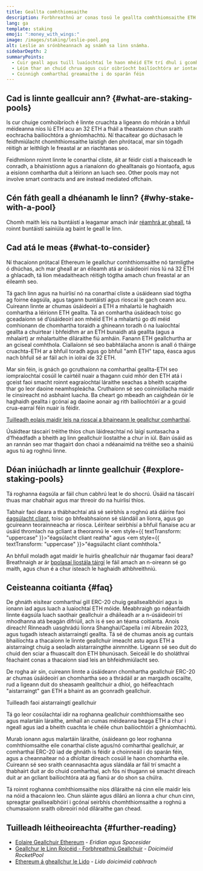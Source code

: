 ```yaml
---
title: Geallta comhthiomsaithe
description: Forbhreathnú ar conas tosú le geallta comhthiomsaithe ETH
lang: ga
template: staking
emoji: ":money_with_wings:"
image: /images/staking/leslie-pool.png
alt: Leslie an srónbheannach ag snámh sa linn snámha.
sidebarDepth: 2
summaryPoints:
  - Cuir geall agus tuill luaíochtaí le haon mhéid ETH trí dhul i gcomhar le daoine eile
  - Léim thar an chuid chrua agus cuir oibríocht bailíochtóra ar iontaoibh chuig tríú páirtí
  - Coinnigh comharthaí greamaithe i do sparán féin
---
```


## Cad is linnte geallcuir ann? {#what-are-staking-pools}

Is cur chuige comhoibríoch é linnte cruachta a ligeann do mhórán a bhfuil méideanna níos lú ETH acu an 32 ETH a fháil a theastaíonn chun sraith eochracha bailíochtóra a ghníomhachtú. Ní thacaítear go dúchasach le feidhmiúlacht chomhthiomsaithe laistigh den phrótacal, mar sin tógadh réitigh ar leithligh le freastal ar an riachtanas seo.

Feidhmíonn roinnt linnte le conarthaí cliste, áit ar féidir cistí a thaisceadh le conradh, a bhainistíonn agus a rianaíonn do ghealltanais go hiontaofa, agus a eisíonn comhartha duit a léiríonn an luach seo. Other pools may not involve smart contracts and are instead mediated offchain.

## Cén fáth geall a dhéanamh le linn? {#why-stake-with-a-pool}

Chomh maith leis na buntáistí a leagamar amach inár [réamhrá ar gheall](/staking/), tá roinnt buntáistí sainiúla ag baint le geall le linn.

<CardGrid>
  <Card title="Bacainn íseal ar iontráil" emoji="🐟" description="Not a whale? No problem. Most staking pools let you stake virtually any amount of ETH by joining forces with other stakers, unlike staking solo which requires 32 ETH." />
  <Card title="Geallchur inniu" emoji=":stopwatch:" description="Staking with a pool is as easy as a token swap. No need to worry about hardware setup and node maintenance. Pools allow you to deposit your ETH which enables node operators to run validators. Rewards are then distributed to contributors minus a fee for node operations." />
  <Card title="Comharthaí geallchuir" emoji=":droplet:" description="Many staking pools provide a token that represents a claim on your staked ETH and the rewards it generates. This allows you to make use of your staked ETH, e.g. as collateral in DeFi applications." />
</CardGrid>

<StakingComparison page="pools" />

## Cad atá le meas {#what-to-consider}

Ní thacaíonn prótacal Ethereum le geallchur comhthiomsaithe nó tarmligthe ó dhúchas, ach mar gheall ar an éileamh atá ar úsáideoirí níos lú ná 32 ETH a ghlacadh, tá líon méadaitheach réitigh tógtha amach chun freastal ar an éileamh seo.

Tá gach linn agus na huirlisí nó na conarthaí cliste a úsáideann siad tógtha ag foirne éagsúla, agus tagann buntáistí agus rioscaí le gach ceann acu. Cuireann linnte ar chumas úsáideoirí a ETH a mhalartú le haghaidh comhartha a léiríonn ETH geallta. Tá an comhartha úsáideach toisc go gceadaíonn sé d’úsáideoirí aon mhéid ETH a mhalartú go dtí méid comhionann de chomhartha toraidh a ghineann toradh ó na luaíochtaí geallta a chuirtear i bhfeidhm ar an ETH bunaidh atá geallta (agus a mhalairt) ar mhalartuithe díláraithe fiú amháin. Fanann ETH geallchurtha ar an gciseal comhthola. Ciallaíonn sé seo babhtálacha anonn is anall ó tháirge cruachta-ETH ar a bhfuil toradh agus go bhfuil "amh ETH" tapa, éasca agus nach bhfuil sé ar fáil ach in iolraí de 32 ETH.

Mar sin féin, is gnách go gcruthaíonn na comharthaí geallta-ETH seo iompraíochtaí cosúil le cairtéil nuair a thagann cuid mhór den ETH atá i gceist faoi smacht roinnt eagraíochtaí láraithe seachas a bheith scaipthe thar go leor daoine neamhspleácha. Cruthaíonn sé seo coinníollacha maidir le cinsireacht nó asbhaint luacha. Ba cheart go mbeadh an caighdeán óir le haghaidh geallta i gcónaí ag daoine aonair ag rith bailíochtóirí ar a gcuid crua-earraí féin nuair is féidir.

[Tuilleadh eolais maidir leis na rioscaí a bhaineann le geallchur comharthaí](https://notes.ethereum.org/@djrtwo/risks-of-lsd).

Úsáidtear táscairí tréithe thíos chun láidreachtaí nó laigí suntasacha a d’fhéadfadh a bheith ag linn geallchuir liostaithe a chur in iúl. Bain úsáid as an rannán seo mar thagairt don chaoi a ndéanaimid na tréithe seo a shainiú agus tú ag roghnú linne.

<StakingConsiderations page="pools" />

## Déan iniúchadh ar linnte geallchuir {#explore-staking-pools}

Tá roghanna éagsúla ar fáil chun cabhrú leat le do shocrú. Úsáid na táscairí thuas mar chabhair agus mar threoir do na huirlisí thíos.

<ProductDisclaimer />

<StakingProductsCardGrid category="pools" />

Tabhair faoi deara a thábhachtaí atá sé seirbhís a roghnú atá dáiríre faoi [éagsúlacht cliant](/developers/docs/nodes-and-clients/client-diversity/), toisc go bhfeabhsaíonn sé slándáil an líonra, agus go gcuireann teorainneacha ar riosca. Léirítear seirbhísí a bhfuil fianaise acu ar úsáid thromlach na gcliant a theorannú le <em style={{ textTransform: "uppercase" }}>"éagsúlacht cliant reatha"</em> agus <em style={{ textTransform: "uppercase" }}>"éagsúlacht cliant comhthola."</em>

An bhfuil moladh agat maidir le huirlis gheallchuir nár thugamar faoi deara? Breathnaigh ar ár [bpolasaí liostála táirgí](/contributing/adding-staking-products/) le fáil amach an n-oireann sé go maith, agus chun é a chur isteach le haghaidh athbhreithniú.

## Ceisteanna coitianta {#faq}

<ExpandableCard title="Conas is féidir liom luaíochtaí a thuilleamh?">
De ghnáth eisítear comharthaí gill ERC-20 chuig geallsealbhóirí agus is ionann iad agus luach a luaíochtaí ETH móide. Meabhraigh go ndéanfaidh linnte éagsúla luach saothair geallchuir a dháileadh ar a n-úsáideoirí trí mhodhanna atá beagán difriúil, ach is é seo an téama coitianta.
</ExpandableCard>

<ExpandableCard title="Cathain is féidir liom mo gheall a aistarraingt?">
Anois direach! Rinneadh uasghrádú líonra Shanghai/Capella i mí Aibreáin 2023, agus tugadh isteach aistarraingtí geallta. Tá sé de chumas anois ag cuntais bhailíochta a thacaíonn le linnte geallchuir imeacht astu agus ETH a aistarraingt chuig a seoladh aistarraingthe ainmnithe. Ligeann sé seo duit do chuid den sciar a fhuascailt don ETH bhunúsach. Seiceáil le do sholáthraí féachaint conas a thacaíonn siad leis an bhfeidhmiúlacht seo.

De rogha air sin, cuireann linnte a úsáideann chomhartha geallchuir ERC-20 ar chumas úsáideoirí an chomhartha seo a thrádáil ar an margadh oscailte, rud a ligeann duit do sheasamh gealltchuir a dhíol, go héifeachtach "aistarraingt" gan ETH a bhaint as an gconradh geallchuir.

<ButtonLink href="/staking/withdrawals/">Tuilleadh faoi aistarraingtí geallchuir</ButtonLink>
</ExpandableCard>

<ExpandableCard title="An bhfuil sé seo difriúil ó gheallchur le mo mhalartán?">
Tá go leor cosúlachtaí idir na roghanna geallchuir comhthiomsaithe seo agus malartáin láraithe, amhail an cumas méideanna beaga ETH a chur i ngeall agus iad a bheith cuachta le chéile chun bailíochtóirí a ghníomhachtú.

Murab ionann agus malartáin láraithe, úsáideann go leor roghanna comhthiomsaithe eile conarthaí cliste agus/nó comharthaí geallchuir, ar comharthaí ERC-20 iad de ghnáth is féidir a choinneáil i do sparán féin, agus a cheannaítear nó a dhíoltar díreach cosúíl le haon chomhartha eile. Cuireann sé seo sraith ceannasachta agus slándála ar fáil trí smacht a thabhairt duit ar do chuid comharthaí, ach fós ní thugann sé smacht díreach duit ar an gcliant bailíochtóra atá ag fianú ar do shon sa chúlra.

Tá roinnt roghanna comhthiomsaithe níos díláraithe ná cinn eile maidir leis na nóid a thacaíonn leo. Chun sláinte agus dílárú an líonra a chur chun cinn, spreagtar geallsealbhóirí i gcónaí seirbhís chomhthiomsaithe a roghnú a chumasaíonn sraith oibreoirí nód díláraithe gan chead.
</ExpandableCard>

## Tuilleadh léitheoireachta {#further-reading}

- [ Eolaire Geallchuir Ethereum](https://www.staking.directory/) - _Eridian agus Spacesider_
- [Geallchur le Linn Roicéid - Forbhreathnú Geallchuir](https://docs.rocketpool.net/guides/staking/overview.html) - _Doiciméid RocketPool_
- [Ethereum á gheallchur le Lido](https://help.lido.fi/ga/collections/2947324-staking-ethereum-with-lido) - _Lido doiciméid cabhrach_
